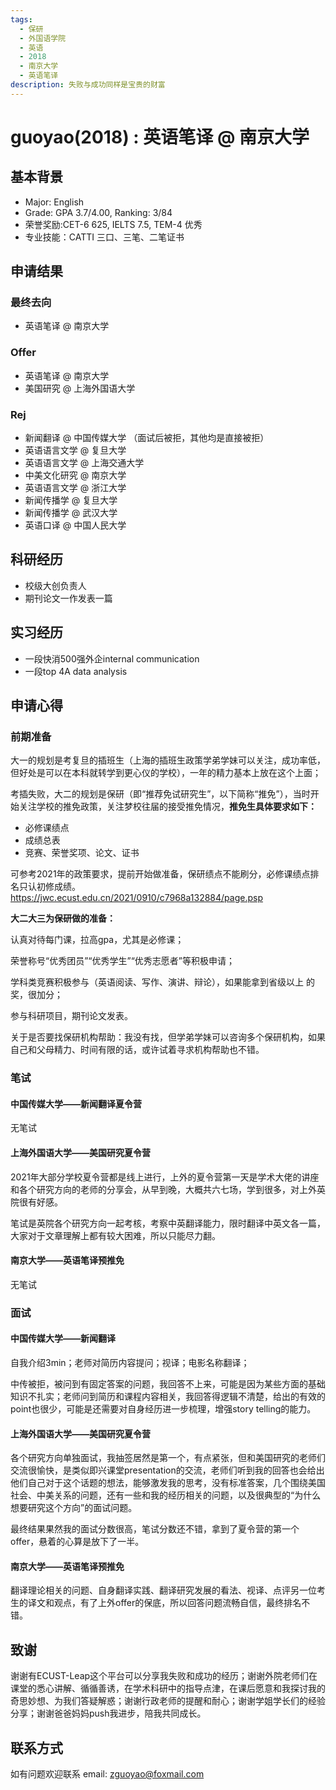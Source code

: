 ```yaml
---
tags:
  - 保研
  - 外国语学院
  - 英语
  - 2018
  - 南京大学
  - 英语笔译
description: 失败与成功同样是宝贵的财富
---
```


# guoyao(2018) : 英语笔译 @ 南京大学

## 基本背景

- Major: English
- Grade:  GPA 3.7/4.00, Ranking: 3/84
- 荣誉奖励:CET-6 625, IELTS 7.5, TEM-4 优秀
- 专业技能：CATTI 三口、三笔、二笔证书

## 申请结果

### 最终去向

- 英语笔译 @ 南京大学

### Offer

- 英语笔译 @ 南京大学
- 美国研究 @ 上海外国语大学

### Rej

- 新闻翻译 @ 中国传媒大学 （面试后被拒，其他均是直接被拒）
- 英语语言文学 @ 复旦大学
- 英语语言文学 @ 上海交通大学
- 中美文化研究 @ 南京大学
- 英语语言文学 @ 浙江大学
- 新闻传播学 @ 复旦大学
- 新闻传播学 @ 武汉大学
- 英语口译 @ 中国人民大学

## 科研经历

- 校级大创负责人
- 期刊论文一作发表一篇

## 实习经历

- 一段快消500强外企internal communication
- 一段top 4A data analysis

## 申请心得

### 前期准备

大一的规划是考复旦的插班生（上海的插班生政策学弟学妹可以关注，成功率低，但好处是可以在本科就转学到更心仪的学校），一年的精力基本上放在这个上面；

考插失败，大二的规划是保研（即“推荐免试研究生”，以下简称“推免”），当时开始关注学校的推免政策，关注梦校往届的接受推免情况，**推免生具体要求如下：**
- 必修课绩点
- 成绩总表
- 竞赛、荣誉奖项、论文、证书

可参考2021年的政策要求，提前开始做准备，保研绩点不能刷分，必修课绩点排名只认初修成绩。https://jwc.ecust.edu.cn/2021/0910/c7968a132884/page.psp

**大二大三为保研做的准备：**

认真对待每门课，拉高gpa，尤其是必修课；

荣誉称号“优秀团员”“优秀学生”“优秀志愿者”等积极申请；

学科类竞赛积极参与（英语阅读、写作、演讲、辩论），如果能拿到省级以上 的奖，很加分；

参与科研项目，期刊论文发表。

关于是否要找保研机构帮助：我没有找，但学弟学妹可以咨询多个保研机构，如果自己和父母精力、时间有限的话，或许试着寻求机构帮助也不错。

### 笔试

#### 中国传媒大学——新闻翻译夏令营 

无笔试

#### 上海外国语大学——美国研究夏令营

2021年大部分学校夏令营都是线上进行，上外的夏令营第一天是学术大佬的讲座和各个研究方向的老师的分享会，从早到晚，大概共六七场，学到很多，对上外英院很有好感。

笔试是英院各个研究方向一起考核，考察中英翻译能力，限时翻译中英文各一篇，大家对于文章理解上都有较大困难，所以只能尽力翻。

#### 南京大学——英语笔译预推免 

无笔试

### 面试

#### 中国传媒大学——新闻翻译

自我介绍3min；老师对简历内容提问；视译；电影名称翻译；

中传被拒，被问到有固定答案的问题，我回答不上来，可能是因为某些方面的基础知识不扎实；老师问到简历和课程内容相关，我回答得逻辑不清楚，给出的有效的point也很少，可能是还需要对自身经历进一步梳理，增强story telling的能力。

#### 上海外国语大学——美国研究夏令营

各个研究方向单独面试，我抽签居然是第一个，有点紧张，但和美国研究的老师们交流很愉快，是类似即兴课堂presentation的交流，老师们听到我的回答也会给出他们自己对于这个话题的想法，能够激发我的思考，没有标准答案，几个围绕美国社会、中美关系的问题，还有一些和我的经历相关的问题，以及很典型的“为什么想要研究这个方向”的面试问题。

最终结果果然我的面试分数很高，笔试分数还不错，拿到了夏令营的第一个offer，悬着的心算是放下了一半。

#### 南京大学——英语笔译预推免

翻译理论相关的问题、自身翻译实践、翻译研究发展的看法、视译、点评另一位考生的译文和观点，有了上外offer的保底，所以回答问题流畅自信，最终排名不错。

## 致谢

谢谢有ECUST-Leap这个平台可以分享我失败和成功的经历；谢谢外院老师们在课堂的悉心讲解、循循善诱，在学术科研中的指导点津，在课后愿意和我探讨我的奇思妙想、为我们答疑解惑；谢谢行政老师的提醒和耐心；谢谢学姐学长们的经验分享；谢谢爸爸妈妈push我进步，陪我共同成长。

## 联系方式

如有问题欢迎联系 email: zguoyao@foxmail.com
